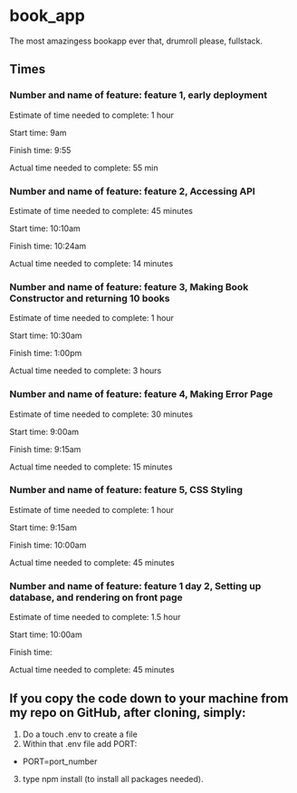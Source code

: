 # book_app
The most amazingess bookapp ever that, drumroll please, fullstack.

## Times
### Number and name of feature: feature 1, early deployment

Estimate of time needed to complete: 1 hour

Start time: 9am

Finish time: 9:55

Actual time needed to complete: 55 min

### Number and name of feature: feature 2, Accessing API

Estimate of time needed to complete: 45 minutes

Start time: 10:10am

Finish time: 10:24am

Actual time needed to complete: 14 minutes

### Number and name of feature: feature 3, Making Book Constructor and returning 10 books

Estimate of time needed to complete: 1 hour

Start time: 10:30am

Finish time: 1:00pm

Actual time needed to complete: 3 hours

### Number and name of feature: feature 4, Making Error Page

Estimate of time needed to complete: 30 minutes

Start time: 9:00am

Finish time: 9:15am

Actual time needed to complete: 15 minutes

### Number and name of feature: feature 5, CSS Styling

Estimate of time needed to complete: 1 hour

Start time: 9:15am

Finish time: 10:00am

Actual time needed to complete: 45 minutes

### Number and name of feature: feature 1 day 2, Setting up database, and rendering on front page

Estimate of time needed to complete: 1.5 hour

Start time: 10:00am

Finish time: 

Actual time needed to complete: 45 minutes

## If you copy the code down to your machine from my repo on GitHub, after cloning, simply:
1. Do a touch .env to create a file
2. Within that .env file add PORT:
* PORT=port_number
3. type npm install (to install all packages needed).
